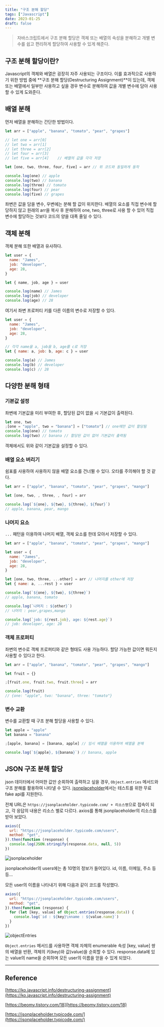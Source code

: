 ```yaml
---
title: "구조 분해 할당"
tags: ["Javascript"]
date: 2023-01-25
draft: false
---
```


> 자바스크립트에서 구조 분해 할당은 객체 또는 배열의 속성을 분해하고 개별 변수를 쉽고 편리하게 할당하여 사용할 수 있게 해준다.

## 구조 분해 할당이란?

Javascript의 객체와 배열은 굉장히 자주 사용되는 구조이다. 이를 효과적으로 사용하기 위한 방법 중에 **구조 분해 할당(Destructuring Assignment)**이 있는데, 객체 또는 배열에서 일부만 사용하고 싶을 경우 변수로 분해하여 값을 개별 변수에 담아 사용할 수 있게 도와준다.

## 배열 분해

먼저 배열을 분해하는 간단한 방법이다.

```javascript
let arr = ["apple", "banana", "tomato", "pear", "grapes"]

// let one = arr[0]
// let two = arr[1]
// let three = arr[2]
// let four = arr[3]
// let five = arr[4]    // 배열의 값을 각각 저장

let [one, two, three, four, five] = arr // 위 코드와 동일하게 동작

console.log(one) // apple
console.log(two) // banana
console.log(three) // tomato
console.log(four) // pear
console.log(five) // grapes
```

좌변은 값을 담을 변수, 우변에는 분해 할 값이 위치한다. 배열의 요소를 직접 변수에 할당하지 않고 원래의 arr을 복사 후 분해하여 one, two, three로 사용 할 수 있어 직접 변수에 할당하는 것보다 코드의 양을 대폭 줄일 수 있다.

## 객체 분해

객체 분해 또한 배열과 유사하다.

```javascript
let user = {
  name: "James",
  job: "developer",
  age: 28,
}

let { name, job, age } = user

console.log(name) // James
console.log(job) // developer
console.log(age) // 28
```

여기서 좌변 프로퍼티 키를 다른 이름의 변수로 저장할 수 있다.

```javascript
let user = {
  name: "James",
  job: "developer",
  age: 28,
}

// 각각 name을 a, job을 b, age를 c로 저장
let { name: a, job: b, age: c } = user

console.log(a) // James
console.log(b) // developer
console.log(c) // 28
```

## 다양한 분해 형태

### 기본값 설정

좌변에 기본값을 미리 부여한 후, 할당된 값이 없을 시 기본값이 출력된다.

```javascript
let one, two
;[one = "apple", two = "banana"] = ["tomato"] // one에만 값이 할당됨
console.log(one) // tomato
console.log(two) // banana // 할당된 값이 없어 기본값이 출력됨
```

객체에서도 위와 같이 기본값을 설정할 수 있다.

### 배열 요소 버리기

쉼표를 사용하여 사용하지 않을 배열 요소를 건너뛸 수 있다. 오타를 주의해야 할 것 같다.

```javascript
let arr = ["apple", "banana", "tomato", "pear", "grapes", "mango"]

let [one, two, , three, , four] = arr

console.log(`${one}, ${two}, ${three}, ${four}`)
// apple, banana, pear, mango
```

### 나머지 요소

`...` 패턴을 이용하여 나머지 배열, 객체 요소를 한데 모아서 저장할 수 있다.

```javascript
let arr = ["apple", "banana", "tomato", "pear", "grapes", "mango"]

let user = {
  name: "James",
  job: "developer",
  age: 28,
}

let [one, two, three, ...other] = arr // 나머지를 other에 저장
let { name: a, ...rest } = user

console.log(`${one}, ${two}, ${three}`)
// apple, banana, tomato

console.log(`나머지 : ${other}`)
// 나머지 : pear,grapes,mango

console.log(`job: ${rest.job}, age: ${rest.age}`)
// job: developer, age: 28
```

### 객체 프로퍼티

좌변의 변수로 객체 프로퍼티와 같은 형태도 사용 가능하다. 할당 가능한 값이면 뭐든지 사용할 수 있다고 한다.

```javascript
let arr = ["apple", "banana", "tomato", "pear", "grapes", "mango"]

let fruit = {}

;[fruit.one, fruit.two, fruit.three] = arr

console.log(fruit)
// {one: "apple", two: "banana", three: "tomato"}
```

### 변수 교환

변수를 교환할 때 구조 분해 할당을 사용할 수 있다.

```javascript
let apple = "apple"
let banana = "banana"

;[apple, banana] = [banana, apple] // 임시 배열을 이용하여 배열을 분해

console.log(`${apple}, ${banana}`) // banana, apple
```

## JSON 구조 분해 할당

json 데이터에서 어떠한 값만 순회하여 출력하고 싶을 경우, `Object.entries` 메서드와 구조 분해를 활용하여 나타낼 수 있다. [jsonplaceholder](https://jsonplaceholder.typicode.com/)에서는 테스트를 위한 무료 fake api를 지원한다.

전체 URL은 `https://jsonplaceholder.typicode.com/ + 리소스명`으로 접속이 되고, 각 응답의 내용은 리소스 별로 다르다. axios를 통해 jsonplaceholder의 리소스를 받아 보았다.

```javascript
axios({
  url: "https://jsonplaceholder.typicode.com/users",
  method: "get",
}).then(function (response) {
  console.log(JSON.stringify(response.data, null, 5))
})
```

![jsonplaceholder](https://drive.google.com/uc?export=view&id=1njXsUEgOblqBNXwQDrTMgqJ8zbHmGu3z)

jsonplaceholder의 users에는 총 10명의 정보가 들어있다. id, 이름, 이메일, 주소 등등...

모든 user의 이름을 나타내기 위해 다음과 같이 코드를 작성했다.

```javascript
axios({
  url: "https://jsonplaceholder.typicode.com/users",
  method: "get",
}).then(function (response) {
  for (let [key, value] of Object.entries(response.data)) {
    console.log(`id : ${key}\nname : ${value.name}`)
  }
})
```

![objectEntries](https://drive.google.com/uc?export=view&id=1FDuoHohbVjvZ45-Nc4FKRUkc3MNyDxWU)

`Object.entries` 메서드를 사용하면 객체 자체의 enumerable 속성 [key, value] 쌍의 배열을 반환, 객체의 키(key)와 값(value)을 순회할 수 있다. response.data에 있는 value의 name을 순회하며 모든 user의 이름을 얻을 수 있게 되었다.

---

## Reference

[https://ko.javascript.info/destructuring-assignment](https://ko.javascript.info/destructuring-assignment)

[https://beomy.tistory.com/18](https://beomy.tistory.com/18)

[https://jsonplaceholder.typicode.com/](https://jsonplaceholder.typicode.com/)
